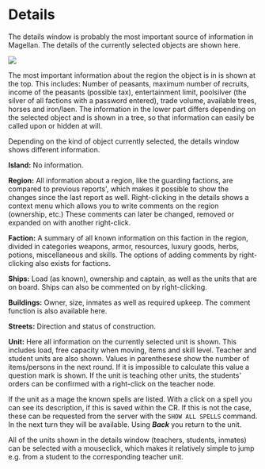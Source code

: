 <span id="top"></span>

# Details

The details window is probably the most important source of information
in Magellan. The details of the currently selected objects are shown
here.

<img src="/images/help/magellan/windows_detail.gif" data-border="0" />

The most important information about the region the object is in is
shown at the top. This includes: Number of peasants, maximum number of
recruits, income of the peasants (possible tax), entertainment limit,
poolsilver (the silver of all factions with a password entered), trade
volume, available trees, horses and iron/laen. The information in the
lower part differs depending on the selected object and is shown in a
tree, so that information can easily be called upon or hidden at will.

Depending on the kind of object currently selected, the details window
shows different information.

**Island:** No information.

**Region:** All information about a region, like the guarding factions,
are compared to previous reports', which makes it possible to show the
changes since the last report as well. Right-clicking in the details
shows a context menu which allows you to write comments on the region
(ownership, etc.) These comments can later be changed, removed or
expanded on with another right-click.

**Faction:** A summary of all known information on this faction in the
region, divided in categories weapons, armor, resources, luxury goods,
herbs, potions, miscellaneous and skills. The options of adding comments
by right-clicking also exists for factions.

**Ships:** Load (as known), ownership and captain, as well as the units
that are on board. Ships can also be commented on by right-clicking.

**Buildings:** Owner, size, inmates as well as required upkeep. The
comment function is also available here.

**Streets:** Direction and status of construction.

**Unit:** Here all information on the currently selected unit is shown.
This includes load, free capacity when moving, items and skill level.
Teacher and student units are also shown. Values in parenthesese show
the number of items/persons in the next round. If it is impossible to
calculate this value a question mark is shown. If the unit is teaching
other units, the students' orders can be confirmed with a right-click on
the teacher node.

If the unit as a mage the known spells are listed. With a click on a
spell you can see its description, if this is saved within the CR. If
this is not the case, these can be requested from the server with the
`SHOW ALL SPELLS` command. In the next turn they will be available.
Using ***Back*** you return to the unit.

All of the units shown in the details window (teachers, students,
inmates) can be selected with a mouseclick, which makes it relatively
simple to jump e.g. from a student to the corresponding teacher unit.
